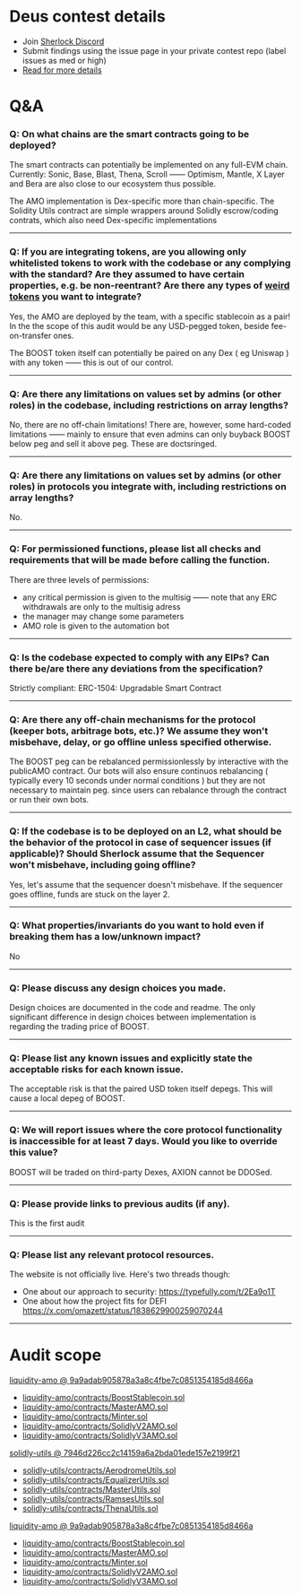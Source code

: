 
# Deus contest details

- Join [Sherlock Discord](https://discord.gg/MABEWyASkp)
- Submit findings using the issue page in your private contest repo (label issues as med or high)
- [Read for more details](https://docs.sherlock.xyz/audits/watsons)

# Q&A

### Q: On what chains are the smart contracts going to be deployed?
The smart contracts can potentially be implemented on any full-EVM chain. 
Currently: Sonic, Base, Blast, Thena, Scroll —— Optimism, Mantle, X Layer and Bera are also close to our ecosystem thus possible.

The AMO implementation is Dex-specific more than chain-specific.
The Solidity Utils contract are simple wrappers around Solidly escrow/coding contrats, which also need Dex-specific implementations


___

### Q: If you are integrating tokens, are you allowing only whitelisted tokens to work with the codebase or any complying with the standard? Are they assumed to have certain properties, e.g. be non-reentrant? Are there any types of [weird tokens](https://github.com/d-xo/weird-erc20) you want to integrate?
Yes, the AMO are deployed by the team, with a specific stablecoin as a pair! 
In the the scope of this audit would be any USD-pegged token, beside fee-on-transfer ones.

The BOOST token itself can potentially be paired on any Dex ( eg Uniswap ) with any token —— this is out of our control.
___

### Q: Are there any limitations on values set by admins (or other roles) in the codebase, including restrictions on array lengths?
No, there are no off-chain limitations!
There are, however, some hard-coded limitations —— mainly to ensure that even admins can only buyback BOOST below peg and sell it above peg. These are doctsringed.

___

### Q: Are there any limitations on values set by admins (or other roles) in protocols you integrate with, including restrictions on array lengths?
No.
___

### Q: For permissioned functions, please list all checks and requirements that will be made before calling the function.
There are three levels of permissions:
- any critical permission is given to the multisig —— note that any ERC withdrawals are only to the multisig adress
- the manager may change some parameters
- AMO role is given to the automation bot
___

### Q: Is the codebase expected to comply with any EIPs? Can there be/are there any deviations from the specification?
Strictly compliant: ERC-1504: Upgradable Smart Contract
___

### Q: Are there any off-chain mechanisms for the protocol (keeper bots, arbitrage bots, etc.)? We assume they won't misbehave, delay, or go offline unless specified otherwise.
The BOOST peg can be rebalanced permissionlessly by interactive with the publicAMO contract.
Our bots will also ensure continuos rebalancing ( typically every 10 seconds under normal conditions ) but they are not necessary to maintain peg. since users can rebalance through the contract or run their own bots.
___

### Q: If the codebase is to be deployed on an L2, what should be the behavior of the protocol in case of sequencer issues (if applicable)? Should Sherlock assume that the Sequencer won't misbehave, including going offline?
Yes, let's assume that the sequencer doesn't misbehave. If the sequencer goes offline, funds are stuck on the layer 2.

___

### Q: What properties/invariants do you want to hold even if breaking them has a low/unknown impact?
No
___

### Q: Please discuss any design choices you made.
Design choices are documented in the code and readme.
The only significant difference in design choices between implementation is regarding the trading price of BOOST.
___

### Q: Please list any known issues and explicitly state the acceptable risks for each known issue.
The acceptable risk is that the paired USD token itself depegs. This will cause a local depeg of BOOST.
___

### Q: We will report issues where the core protocol functionality is inaccessible for at least 7 days. Would you like to override this value?
BOOST will be traded on third-party Dexes, AXION cannot be DDOSed.

___

### Q: Please provide links to previous audits (if any).
This is the first audit
___

### Q: Please list any relevant protocol resources.
The website is not officially live.
Here's two threads though:
* One about our approach to security:
https://typefully.com/t/2Ea9o1T
* One about how the project fits for DEFI
https://x.com/omazett/status/1838629900259070244





___



# Audit scope


[liquidity-amo @ 9a9adab905878a3a8c4fbe7c0851354185d8466a](https://github.com/AXION-MONEY/liquidity-amo/tree/9a9adab905878a3a8c4fbe7c0851354185d8466a)
- [liquidity-amo/contracts/BoostStablecoin.sol](liquidity-amo/contracts/BoostStablecoin.sol)
- [liquidity-amo/contracts/MasterAMO.sol](liquidity-amo/contracts/MasterAMO.sol)
- [liquidity-amo/contracts/Minter.sol](liquidity-amo/contracts/Minter.sol)
- [liquidity-amo/contracts/SolidlyV2AMO.sol](liquidity-amo/contracts/SolidlyV2AMO.sol)
- [liquidity-amo/contracts/SolidlyV3AMO.sol](liquidity-amo/contracts/SolidlyV3AMO.sol)

[solidly-utils @ 7946d226cc2c14159a6a2bda01ede157e2199f21](https://github.com/AXION-MONEY/solidly-utils/tree/7946d226cc2c14159a6a2bda01ede157e2199f21)
- [solidly-utils/contracts/AerodromeUtils.sol](solidly-utils/contracts/AerodromeUtils.sol)
- [solidly-utils/contracts/EqualizerUtils.sol](solidly-utils/contracts/EqualizerUtils.sol)
- [solidly-utils/contracts/MasterUtils.sol](solidly-utils/contracts/MasterUtils.sol)
- [solidly-utils/contracts/RamsesUtils.sol](solidly-utils/contracts/RamsesUtils.sol)
- [solidly-utils/contracts/ThenaUtils.sol](solidly-utils/contracts/ThenaUtils.sol)




[liquidity-amo @ 9a9adab905878a3a8c4fbe7c0851354185d8466a](https://github.com/AXION-MONEY/liquidity-amo/tree/9a9adab905878a3a8c4fbe7c0851354185d8466a)
- [liquidity-amo/contracts/BoostStablecoin.sol](liquidity-amo/contracts/BoostStablecoin.sol)
- [liquidity-amo/contracts/MasterAMO.sol](liquidity-amo/contracts/MasterAMO.sol)
- [liquidity-amo/contracts/Minter.sol](liquidity-amo/contracts/Minter.sol)
- [liquidity-amo/contracts/SolidlyV2AMO.sol](liquidity-amo/contracts/SolidlyV2AMO.sol)
- [liquidity-amo/contracts/SolidlyV3AMO.sol](liquidity-amo/contracts/SolidlyV3AMO.sol)


